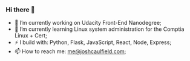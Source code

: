### Hi there 👋

<!--
**Coolfield/coolfield** is a ✨ _special_ ✨ repository because its `README.md` (this file) appears on your GitHub profile.
-->

<!-- Here are some ideas to get you started: -->

- 🔭 I’m currently working on Udacity Front-End Nanodegree;
- 🌱 I’m currently learning Linux system administration for the Comptia Linux + Cert;
- ⚡ I build with: Python, Flask, JavaScript, React, Node, Express;
- 📫 How to reach me: me@joshcaulfield.com;
<!-- - 👯 I’m looking to collaborate on vertical farming automation; -->
<!-- - 🤔 I’m looking for help with ; -->
<!-- - 💬 Ask me about ...; -->
